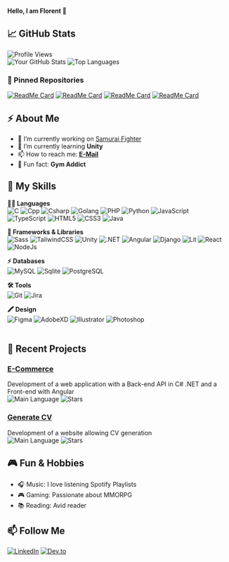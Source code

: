 **Hello, I am Florent 👋**

## 📈 GitHub Stats
![Profile Views](https://komarev.com/ghpvc/?username=zharrow&color=orange)<br>
![Your GitHub Stats](https://github-readme-stats.vercel.app/api?username=zharrow&show_icons=true&hide_title=true&count_private=true&include_all_commits=true&theme=cobalt)
![Top Languages](https://github-readme-stats.vercel.app/api/top-langs/?username=zharrow&layout=compact&theme=cobalt)


### 📌 Pinned Repositories

[![ReadMe Card](https://github-readme-stats.vercel.app/api/pin/?username=zharrow&repo=e-commerce&theme=cobalt)](https://github.com/zharrow/e-commerce)
[![ReadMe Card](https://github-readme-stats.vercel.app/api/pin/?username=zharrow&repo=Shifumi&theme=cobalt)](https://github.com/zharrow/Shifumi)
[![ReadMe Card](https://github-readme-stats.vercel.app/api/pin/?username=zharrow&repo=SamuraiFigther&theme=cobalt)](https://github.com/zharrow/SamuraiFigther)
[![ReadMe Card](https://github-readme-stats.vercel.app/api/pin/?username=zharrow&repo=PHP_Generate_CV&theme=cobalt)](https://github.com/zharrow/PHP_Generate_CV)


## ⚡ About Me

- 🔭 I’m currently working on [Samurai Fighter](https://github.com/zharrow/SamuraiFigther)
- 🌱 I’m currently learning **Unity**
- 📫 How to reach me: **[E-Mail](mailto:florent.detres@protonmail.com)**
- 💪 Fun fact: **Gym Addict**

## 🔧 My Skills

**👩‍💻 Languages**<br>
![C](https://img.shields.io/badge/C-00599C?style=for-the-badge&logo=c&logoColor=white)
![Cpp](https://img.shields.io/badge/C%2B%2B-00599C?style=for-the-badge&logo=c%2B%2B&logoColor=white)
![Csharp](https://img.shields.io/badge/C%23-239120?style=for-the-badge&logo=csharp&logoColor=white)
![Golang](https://img.shields.io/badge/Go-00ADD8?style=for-the-badge&logo=go&logoColor=white)
![PHP](https://img.shields.io/badge/PHP-777BB4?style=for-the-badge&logo=php&logoColor=white)
![Python](https://img.shields.io/badge/Python-FFD43B?style=for-the-badge&logo=python&logoColor=blue)
![JavaScript](https://img.shields.io/badge/-JavaScript-F7DF1E?style=for-the-badge&logo=javascript&logoColor=black)
![TypeScript](https://img.shields.io/badge/TypeScript-007ACC?style=for-the-badge&logo=typescript&logoColor=white)
![HTML5](https://img.shields.io/badge/HTML5-E34F26?style=for-the-badge&logo=html5&logoColor=white)
![CSS3](https://img.shields.io/badge/CSS3-1572B6?style=for-the-badge&logo=css3&logoColor=white)
![Java](https://img.shields.io/badge/-Java-007396?style=for-the-badge&logo=java&logoColor=white)<br>
  
**🚀 Frameworks & Libraries**<br>
![Sass](https://img.shields.io/badge/Sass-CC6699?style=for-the-badge&logo=sass&logoColor=white)
![TailwindCSS](https://img.shields.io/badge/Tailwind_CSS-38B2AC?style=for-the-badge&logo=tailwind-css&logoColor=white)
![Unity](https://img.shields.io/badge/Unity-100000?style=for-the-badge&logo=unity&logoColor=white)
![.NET](https://img.shields.io/badge/.NET-512BD4?style=for-the-badge&logo=dotnet&logoColor=white)
![Angular](https://img.shields.io/badge/Angular-DD0031?style=for-the-badge&logo=angular&logoColor=white)
![Django](https://img.shields.io/badge/Django-092E20?style=for-the-badge&logo=django&logoColor=green)
![Lit](https://img.shields.io/badge/lit-324FFF?style=for-the-badge&logo=lit&logoColor=white)
![React](https://img.shields.io/badge/-React-61DAFB?style=for-the-badge&logo=react&logoColor=white)
![NodeJs](https://img.shields.io/badge/Node%20js-339933?style=for-the-badge&logo=nodedotjs&logoColor=white)<br>

**⚡ Databases**<br>
![MySQL](https://img.shields.io/badge/MySQL-005C84?style=for-the-badge&logo=mysql&logoColor=white)
![Sqlite](https://img.shields.io/badge/Sqlite-003B57?style=for-the-badge&logo=sqlite&logoColor=white)
![PostgreSQL](https://img.shields.io/badge/PostgreSQL-316192?style=for-the-badge&logo=postgresql&logoColor=white)<br>

**🛠 Tools**<br>
![Git](https://img.shields.io/badge/-Git-F05032?style=for-the-badge&logo=git&logoColor=white)
![Jira](https://img.shields.io/badge/Jira-0052CC?style=for-the-badge&logo=Jira&logoColor=white)<br>
  
**🖍 Design** <br>
![Figma](https://img.shields.io/badge/Figma-F24E1E?style=for-the-badge&logo=figma&logoColor=white)
![AdobeXD](https://img.shields.io/badge/Adobe%20XD-470137?style=for-the-badge&logo=Adobe%20XD&logoColor=#FF61F6)
![Illustrator](https://img.shields.io/badge/Adobe%20Illustrator-FF9A00?style=for-the-badge&logo=adobe%20illustrator&logoColor=white)
![Photoshop](https://img.shields.io/badge/Adobe%20Photoshop-31A8FF?style=for-the-badge&logo=Adobe%20Photoshop&logoColor=black)<br><br>
  

## 💼 Recent Projects

### [E-Commerce](https://github.com/voluxyy/e-commerce)
Development of a web application with a Back-end API in C# .NET and a Front-end with Angular<br>
![Main Language](https://img.shields.io/github/languages/top/voluxyy/e-commerce)
![Stars](https://img.shields.io/github/stars/voluxyy/e-commerce)

### [Generate CV](https://github.com/zharrow/PHP_Generate_CV)
Development of a website allowing CV generation<br>
![Main Language](https://img.shields.io/github/languages/top/zharrow/PHP_Generate_CV)
![Stars](https://img.shields.io/github/stars/zharrow/PHP_Generate_CV)

## 🎮 Fun & Hobbies

- 🎧 Music: I love listening Spotify Playlists
- 🎮 Gaming: Passionate about MMORPG
- 📚 Reading: Avid reader 

## 📫 Follow Me

[![LinkedIn](https://img.shields.io/badge/-LinkedIn-0077B5?style=flat-square&logo=linkedin&logoColor=white)](https://www.linkedin.com/in/thestudioflow/)
[![Dev.to](https://img.shields.io/badge/-Dev.to-0A0A0A?style=flat-square&logo=dev.to&logoColor=white)](https://dev.to/zharrow)
